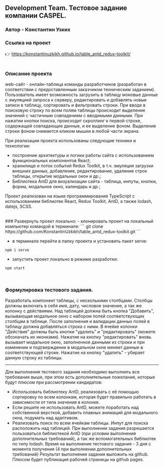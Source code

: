 ## Development Team. Тестовое задание компании CASPEL.
### Автор - Константин Узких

### Ссылка на проект
👉 https://konstantinuzkikh.github.io/table_antd_redux-toolkit/
</br></br>
### Описание проекта
web-сайт - онлайн-таблица команды разработчиков (разработан в соответствии с предоставленным заказчиком техническим заданием). Пользователь имеет возможность загрузить в таблицу моковые данные с эмуляцией запроса к серверу, редактировать и добавлять новые записи в таблицу, сортировать и фильтровать строки. При вводе в поисковую строку по всем полям таблицы происходит выделение значений с частичным совпадением с вводимыми данными. При нажатии кнопки поиска, происходит скроллинг к первой строке, содержащей совпадающие данные, и ее выделение фоном. Выделение строки фоном снимается кликом мышки в любой части экрана.

При реализации проекта использованы следующие техники и технологии:
- построение архитектуры и логики работы сайта с использованием функциональных компонентов React;
- хранилище и поток событий Redux Toolkit, в т.ч. эмуляция загрузки внешних данных, добавление, редактирование, удаление строк таблицы, открытие модальных окон и др.;
- Библиотека AntD для визуализации сайта - таблица, инпуты, кнопки, форма, модальное окно, календарь и др.;

Проект реализован на языке программирования TypeScript с использованием библиотек React, Redux Toolkit, AntD, а также lodash, datejs, SCSS.

</br>
### Развернуть проект локально:
- клонировать проект на локальный компьютер командой в терминале:
```
git clone https://github.com/KonstantinUzkikh/table_antd_redux-toolkit.git
```

- в терминале перейти в папку проекта и установить пакет serve:
```
npm i serve
```
- запустить проект локально в режиме разработки:
```
npm start
```
</br>

### Формулировка тестового задания.
Разработать компонент таблицы, с несколькими столбцами. Столбцы должны включать в себя имя, дату, числовое значение, а так же колонку с действиями. Над таблицей должна быть кнопка "Добавить", вызывающая модальное окно с набором полей соответствующих столбцам в таблице. После заполнения и валидации данных полей в таблицу должна добавляться строка с ними. В ячейке колонки "Действия" должны быть кнопки "удалить" и "редактировать" (можете обозначать их иконками). Нажатие на кнопку "редактировать" вновь вызывает модальное окно, заполненное данными из строки и при изменении и подтверждении в модальном окне меняет данные в соответствующей строке. Нажатие на кнопку "удалить" - убирает данную строку из таблицы.
________________________________________
Для выполнения тестового задания необходимо выполнить все требования выше, при этом есть дополнительные пожелания, которые будут плюсом при рассмотрении кандидатов:
- Использовать библиотеку AntD, реализовать с её помощью сортировку по всем колонкам, которая будет правильно работать в зависимости от типа значения в колонке.
- Если решите не использовать AntD, можете поработать над собственной версткой, добавить плавных анимаций для модального окна, подумать над адаптивом.
- Реализовать поиск по всем ячейкам таблицы. Инпут для поиска расположить над таблицей.
При выполнении задания разрешается пользоваться библиотекой AntD (при условии выполнения дополнительных требований), а так же вспомогательных библиотек по типу lodash. Время на выполнение тестового задания - 3 дня с момента получения (4 при выполнении дополнительных требований)  Результат выполнения задания выложить на github. Плюсом будет публикация рабочей страницы на github pages.
